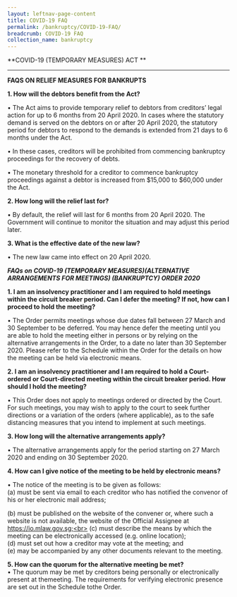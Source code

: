 ```yaml
---
layout: leftnav-page-content
title: COVID-19 FAQ
permalink: /bankruptcy/COVID-19-FAQ/
breadcrumb: COVID-19 FAQ
collection_name: bankruptcy
---
```


**COVID-19 (TEMPORARY MEASURES) ACT **<br>

---
**FAQS ON RELIEF MEASURES FOR BANKRUPTS**<br>

**1.	How will the debtors benefit from the Act?**<br>

•	The Act aims to provide temporary relief to debtors from creditors’ legal action for up to 6 months from 20 April 2020. In cases where the statutory demand is served on the debtors on or after 20 April 2020, the statutory period for debtors to respond to the demands is extended from 21 days to 6 months under the Act.<br>

•	In these cases, creditors will be prohibited from commencing  bankruptcy proceedings for the recovery of debts. <br>

•	The monetary threshold for a creditor to commence bankruptcy proceedings against a debtor is increased from $15,000 to $60,000 under the Act.<br>


**2.	How long will the relief last for?**<br>

•	By default, the relief will last for 6 months from 20 April 2020. The Government will continue to monitor the situation and may adjust this period later.<br>



**3.	What is the effective date of the new law?**<br>

•	The new law came into effect on 20 April 2020.<br>

***FAQs on COVID-19 (TEMPORARY MEASURES)(ALTERNATIVE ARRANGEMENTS FOR MEETINGS) (BANKRUPTCY) ORDER 2020***<br>

**1. I am an insolvency practitioner and I am required to hold meetings within the circuit breaker period. Can I defer the meeting? If not, how can I proceed to hold the meeting?**<br>

•	The Order permits meetings whose due dates fall between 27 March and 30 September to be deferred. You may hence defer the meeting until you are able to hold the meeting either in persons or by relying on the alternative arrangements in the Order, to a date no later than 30 September 2020. Please refer to the Schedule within the Order for the details on how the meeting can be held via electronic means.<br>

**2.	I am an insolvency practitioner and I am required to hold a Court-ordered or Court-directed meeting within the circuit breaker period. How should I hold the meeting?**<br>

•	This Order does not apply to meetings ordered or directed by the Court. For such meetings, you may wish to apply to the court to seek further directions or a variation of the orders (where applicable), as to the safe distancing measures that you intend to implement at such meetings.<br>

**3.	How long will the alternative arrangements apply?**<br>

•	The alternative arrangements apply for the period starting on 27 March 2020 and ending on 30 September 2020.<br>

**4.	How can I give notice of the meeting to be held by electronic means?**<br>

•	The notice of the meeting is to be given as follows:<br>
(a) must be sent via email to each creditor who has notified the convenor of his or her
electronic mail address;<br>

(b) must be published on the website of the convener or, where such a website is not
available, the website of the Official Assignee at https://io.mlaw.gov.sg;<br>
(c) must describe the means by which the meeting can be electronically accessed (e.g.
online location);<br>
(d) must set out how a creditor may vote at the meeting; and<br>
(e) may be accompanied by any other documents relevant to the meeting.<br>

**5. How can the quorum for the alternative meeting be met?**<br>
•	The quorum may be met by creditors being personally or electronically present at themeeting. The requirements for verifying electronic presence are set out in the Schedule tothe Order.<br>
